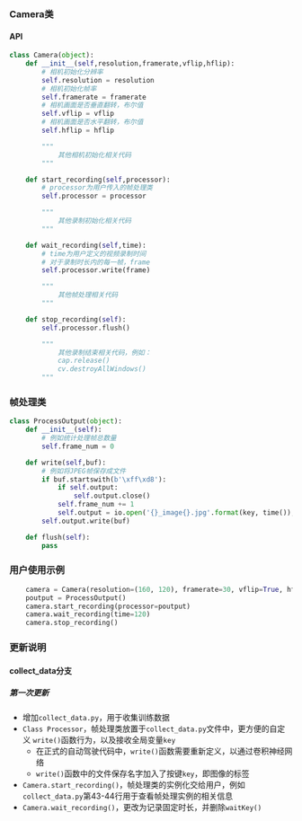###  Camera类
#### API
```python
class Camera(object):
    def __init__(self,resolution,framerate,vflip,hflip):
        # 相机初始化分辨率
        self.resolution = resolution
        # 相机初始化帧率
        self.framerate = framerate
        # 相机画面是否垂直翻转，布尔值
        self.vflip = vflip
        # 相机画面是否水平翻转，布尔值
        self.hflip = hflip

        """
            其他相机初始化相关代码
        """

    def start_recording(self,processor):
        # processor为用户传入的帧处理类
        self.processor = processor

        """
            其他录制初始化相关代码
        """

    def wait_recording(self,time):
        # time为用户定义的视频录制时间
        # 对于录制时长内的每一帧，frame
        self.processor.write(frame)

        """
            其他帧处理相关代码
        """

    def stop_recording(self):
        self.processor.flush()

        """
            其他录制结束相关代码，例如：
            cap.release()
            cv.destroyAllWindows()
        """
```

### 帧处理类
```python
class ProcessOutput(object):
    def __init__(self):
        # 例如统计处理帧总数量
        self.frame_num = 0

    def write(self,buf):
        # 例如将JPEG帧保存成文件
        if buf.startswith(b'\xff\xd8'):
            if self.output:
                self.output.close()
            self.frame_num += 1
            self.output = io.open('{}_image{}.jpg'.format(key, time()), 'wb')
        self.output.write(buf)

    def flush(self):
        pass
```

### 用户使用示例
```python
    camera = Camera(resolution=(160, 120), framerate=30, vflip=True, hflip=False)
    poutput = ProcessOutput()
    camera.start_recording(processor=poutput)
    camera.wait_recording(time=120)
    camera.stop_recording()
```

### 更新说明
#### collect_data分支
##### 第一次更新
- 增加`collect_data.py`，用于收集训练数据
- `Class Processor`，帧处理类放置于`collect_data.py`文件中，更方便的自定义 `write()`函数行为，以及接收全局变量`key`
	- 在正式的自动驾驶代码中，`write()`函数需要重新定义，以通过卷积神经网络
	- `write()`函数中的文件保存名字加入了按键`key`，即图像的标签
- `Camera.start_recording()`，帧处理类的实例化交给用户，例如`collect_data.py`第43-44行用于查看帧处理实例的相关信息
- `Camera.wait_recording()`，更改为记录固定时长，并删除`waitKey()`
